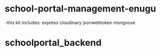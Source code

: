 # school-portal-management-enugu

-this kit includes:
express
cloudinary
jsonwebtoken
mongoose
# schoolportal_backend
